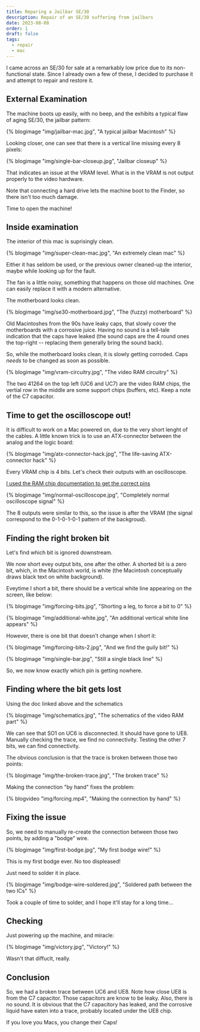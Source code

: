 ```yaml
---
title: Reparing a Jailbar SE/30
description: Repair of an SE/30 suffering from jailbars
date: 2023-08-08
order: 1
draft: false
tags:
  - repair
  - mac
---
```


I came across an SE/30 for sale at a remarkably low price due to its non-functional state. Since I already own a few of these, I decided to purchase it and attempt to repair and restore it.

## External Examination

The machine boots up easily, with no beep, and the exhibits a typical flaw of aging SE/30, the jailbar pattern:

{% blogimage "img/jailbar-mac.jpg", "A typical jailbar Macintosh" %}

Looking closer, one can see that there is a vertical line missing every 8 pixels:

{% blogimage "img/single-bar-closeup.jpg", "Jailbar closeup" %}

That indicates an issue at the VRAM level. What is in the VRAM is not output properly to the video hardware.

Note that connecting a hard drive lets the machine boot to the Finder, so there isn't too much damage.

Time to open the machine!

## Inside examination

The interior of this mac is suprisingly clean.

{% blogimage "img/super-clean-mac.jpg", "An extremely clean mac" %}

Either it has seldom be used, or the previous owner cleaned-up the interior, maybe while looking up for the fault.

The fan is a little noisy, something that happens on those old machines. One can easily replace it with a modern alternative.

The motherboard looks clean.

{% blogimage "img/se30-motherboard.jpg", "The (fuzzy) motherboard" %}

Old Macintoshes from the 90s have leaky caps, that slowly cover the motherboards with a corrosive juice. Having no sound is a tell-tale indication that the caps have leaked (the sound caps are the 4 round ones the top-right -- replacing them generally bring the sound back).

So, while the motherboard looks clean, it is slowly getting corroded. Caps *needs* to be changed as soon as possible.

{% blogimage "img/vram-circuitry.jpg", "The video RAM circuitry" %}

The two 41264 on the top left (UC6 and UC7) are the video RAM chips, the vertial row in the middle are some support chips (buffers, etc). Keep a note of the C7 capacitor.

## Time to get the oscilloscope out!

It is difficult to work on a Mac powered on, due to the very short lenght of the cables. A little known trick is to use an ATX-connector between the analog and the logic board: 

{% blogimage "img/atx-connector-hack.jpg", "The life-saving ATX-connector hack" %}

Every VRAM chip is 4 bits. Let's check their outputs with an oscilloscope.

<a href="public/NECED001-12A-1.pdf" target="_blank">I used the RAM chip documentation to get the correct pins</a>

{% blogimage "img/normal-oscilloscope.jpg", "Completely normal oscilloscope signal" %}

The 8 outputs were similar to this, so the issue is after the VRAM (the signal correspond to the 0-1-0-1-0-1 pattern of the backgroud).

## Finding the right broken bit

Let's find which bit is ignored downstream.

We now short evey output bits, one after the other. A shorted bit is a zero bit, which, in the Macintosh world, is white (the Macintosh conceptually draws black text on white background). 

Eveytime I short a bit, there should be a vertical white line appearing on the screen, like below:

{% blogimage "img/forcing-bits.jpg", "Shorting a leg, to force a bit to 0" %}

{% blogimage "img/additional-white.jpg", "An additional vertical white line appears" %}

However, there is one bit that doesn't change when I short it:

{% blogimage "img/forcing-bits-2.jpg", "And we find the guily bit!" %}

{% blogimage "img/single-bar.jpg", "Still a single black line" %}

So, we now know exactly which pin is getting nowhere.

## Finding where the bit gets lost

Using the doc linked above and the schematics

{% blogimage "img/schematics.jpg", "The schematics of the video RAM part" %}

We can see that SO1 on UC6 is disconnected. It should have gone to UE8. Manually checking the trace, we find no connectivity. Testing the other 7 bits, we can find connectivity. 

The obvious conclusion is that the trace is broken between those two points:

{% blogimage "img/the-broken-trace.jpg", "The broken trace" %}

Making the connection "by hand" fixes the problem:

{% blogvideo "img/forcing.mp4", "Making the connection by hand" %}

## Fixing the issue

So, we need to manually re-create the connection between those two points, by adding a "bodge" wire.

{% blogimage "img/first-bodge.jpg", "My first bodge wire!" %}

This is my first bodge ever. No too displeased!

Just need to solder it in place.

{% blogimage "img/bodge-wire-soldered.jpg", "Soldered path between the two ICs" %}

Took a couple of time to solder, and I hope it'll stay for a long time...

## Checking

Just powering up the machine, and miracle:

{% blogimage "img/victory.jpg", "Victory!" %}

Wasn't that diffuclt, really.

## Conclusion

So, we had a broken trace between UC6 and UE8. Note how close UE8 is from the C7 capacitor. Those capacitors are know to be leaky. Also, there is no sound. It is obvious that the C7 capacitory has leaked, and the corrosive liquid have eaten into a trace, probably located under the UE8 chip.

If you love you Macs, you change their Caps!